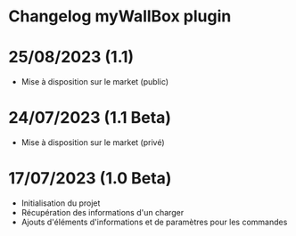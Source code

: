 # Changelog myWallBox plugin

# 25/08/2023 (1.1)
- Mise à disposition sur le market (public)

# 24/07/2023 (1.1 Beta)
- Mise à disposition sur le market (privé)

# 17/07/2023 (1.0 Beta)
- Initialisation du projet
- Récupération des informations d'un charger
- Ajouts d'éléments d'informations et de paramètres pour les commandes

